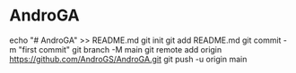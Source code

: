 # AndroGA
echo "# AndroGA" >> README.md
git init
git add README.md
git commit -m "first commit"
git branch -M main
git remote add origin https://github.com/AndroGS/AndroGA.git
git push -u origin main
